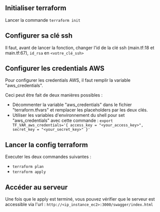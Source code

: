 ## Initialiser terraform

Lancer la commande `terraform init`

## Configurer sa clé ssh

Il faut, avant de lancer la fonction, changer l'id de la clé ssh (main.tf:18 et main.tf:67), `id_rsa` en `<votre_clé_ssh>`

## Configurer les credentials AWS

Pour configurer les credentials AWS, il faut remplir la variable "aws_credentials".

Ceci peut être fait de deux manières possibles :

- Décommenter la variable "aws_credentials" dans le fichier "terraform.tfvars" et remplacer les placeholders par les deux clés.
- Utiliser les variables d'environnement du shell pour set "aws_credentials" avec cette commande : `export TF_VAR_aws_credentials='{ access_key = "<your_access_key>", secret_key = "<your_secret_key>" }'`

## Lancer la config terraform

Executer les deux commandes suivantes :

- `terraform plan`
- `terraform apply`

## Accéder au serveur

Une fois que le apply est terminé, vous pouvez vérifier que le serveur est accessible via l'url : `http://<ip_instance_ec2>:3000/swagger/index.html`
